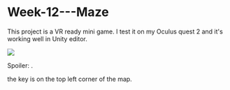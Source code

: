 # Week-12---Maze
This project is a VR ready mini game. 
I test it on my Oculus quest 2 and it's working well in Unity editor. 

 ![](README_md_files%5Cimage.png?v=1&type=image)

Spoiler: 
.



the key is on the top left corner of the map.
